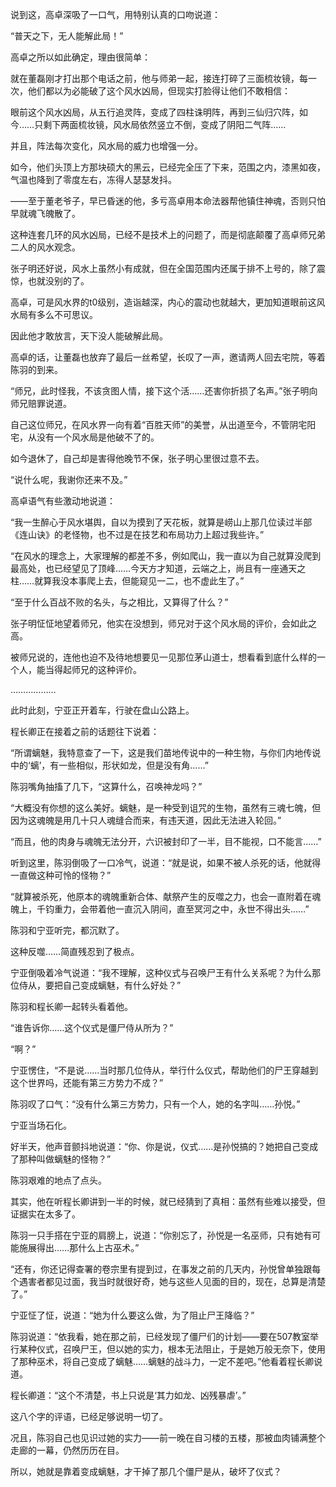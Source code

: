 说到这，高卓深吸了一口气，用特别认真的口吻说道：

“普天之下，无人能解此局！”

高卓之所以如此确定，理由很简单：

就在董磊刚才打出那个电话之前，他与师弟一起，接连打碎了三面梳妆镜，每一次，他们都以为必能破了这个风水凶局，但现实打脸得让他们不敢相信：

眼前这个风水凶局，从五行追灵阵，变成了四柱诛明阵，再到三仙归穴阵，如今……只剩下两面梳妆镜，风水局依然竖立不倒，变成了阴阳二气阵……

并且，阵法每次变化，风水局的威力也增强一分。

如今，他们头顶上方那块硕大的黑云，已经完全压了下来，范围之内，漆黑如夜，气温也降到了零度左右，冻得人瑟瑟发抖。

——至于董老爷子，早已昏迷的他，多亏高卓用本命法器帮他镇住神魂，否则只怕早就魂飞魄散了。

这种连套几环的风水凶局，已经不是技术上的问题了，而是彻底颠覆了高卓师兄弟二人的风水观念。

张子明还好说，风水上虽然小有成就，但在全国范围内还属于排不上号的，除了震惊，也就没别的了。

高卓，可是风水界的t0级别，造诣越深，内心的震动也就越大，更加知道眼前这风水局有多么不可思议。

因此他才敢放言，天下没人能破解此局。

高卓的话，让董磊也放弃了最后一丝希望，长叹了一声，邀请两人回去宅院，等着陈羽的到来。

“师兄，此时怪我，不该贪图人情，接下这个活……还害你折损了名声。”张子明向师兄赔罪说道。

自己这位师兄，在风水界一向有着“百胜天师”的美誉，从出道至今，不管阴宅阳宅，从没有一个风水局是他破不了的。

如今退休了，自己却是害得他晚节不保，张子明心里很过意不去。

“说什么呢，我谢你还来不及。”

高卓语气有些激动地说道：

“我一生醉心于风水堪舆，自以为摸到了天花板，就算是崂山上那几位读过半部《连山诀》的老怪物，也不过是在技艺和布局功力上超过我些许。”

“在风水的理念上，大家理解的都差不多，例如爬山，我一直以为自己就算没爬到最高处，也已经望见了顶峰……今天方才知道，云端之上，尚且有一座通天之柱……就算我没本事爬上去，但能窥见一二，也不虚此生了。”

“至于什么百战不败的名头，与之相比，又算得了什么？”

张子明怔怔地望着师兄，他实在没想到，师兄对于这个风水局的评价，会如此之高。

被师兄说的，连他也迫不及待地想要见一见那位茅山道士，想看看到底什么样的一个人，能当得起师兄的这种评价。

………………

此时此刻，宁亚正开着车，行驶在盘山公路上。

程长卿正在接着之前的话题往下说着：

“所谓螭魅，我特意查了一下，这是我们苗地传说中的一种生物，与你们内地传说中的‘螭’，有一些相似，形状如龙，但是没有角……”

陈羽嘴角抽搐了几下，“这算什么，召唤神龙吗？”

“大概没有你想的这么美好。螭魅，是一种受到诅咒的生物，虽然有三魂七魄，但因为这魂魄是用几十只人魂缝合而来，有违天道，因此无法进入轮回。”

“而且，他的肉身与魂魄无法分开，六识被封印了一半，目不能视，口不能言……”

听到这里，陈羽倒吸了一口冷气，说道：“就是说，如果不被人杀死的话，他就得一直做这种可怜的怪物？”

“就算被杀死，他原本的魂魄重新合体、献祭产生的反噬之力，也会一直附着在魂魄上，千钧重力，会带着他一直沉入阴间，直至冥河之中，永世不得出头……”

陈羽和宁亚听完，都沉默了。

这种反噬……简直残忍到了极点。

宁亚倒吸着冷气说道：“我不理解，这种仪式与召唤尸王有什么关系呢？为什么那位侍从，要把自己变成螭魅，有什么好处？”

陈羽和程长卿一起转头看着他。

“谁告诉你……这个仪式是僵尸侍从所为？”

“啊？”

宁亚愣住，“不是说……当时那几位侍从，举行什么仪式，帮助他们的尸王穿越到这个世界吗，还能有第三方势力不成？”

陈羽叹了口气：“没有什么第三方势力，只有一个人，她的名字叫……孙悦。”

宁亚当场石化。

好半天，他声音颤抖地说道：“你、你是说，仪式……是孙悦搞的？她把自己变成了那种叫做螭魅的怪物？”

陈羽艰难的地点了点头。

其实，他在听程长卿讲到一半的时候，就已经猜到了真相：虽然有些难以接受，但证据实在太多了。

陈羽一只手搭在宁亚的肩膀上，说道：“你别忘了，孙悦是一名巫师，只有她有可能施展得出……那什么上古巫术。”

“还有，你还记得查署的卷宗里有提到过，在事发之前的几天内，孙悦曾单独跟每个遇害者都见过面，我当时就很好奇，她与这些人见面的目的，现在，总算是清楚了。”

宁亚怔了怔，说道：“她为什么要这么做，为了阻止尸王降临？”

陈羽说道：“依我看，她在那之前，已经发现了僵尸们的计划——要在507教室举行某种仪式，召唤尸王，但以她的实力，根本无法阻止，于是她万般无奈下，使用了那种巫术，将自己变成了螭魅……螭魅的战斗力，一定不差吧。”他看着程长卿说道。

程长卿道：“这个不清楚，书上只说是‘其力如龙、凶残暴虐’。”

这八个字的评语，已经足够说明一切了。

况且，陈羽自己也见识过她的实力——前一晚在自习楼的五楼，那被血肉铺满整个走廊的一幕，仍然历历在目。

所以，她就是靠着变成螭魅，才干掉了那几个僵尸是从，破坏了仪式？
